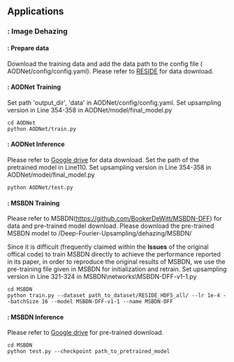 ## Applications
### : Image Dehazing
#### : Prepare data
Download the training data and add the data path to the config file ( AODNet/config/config.yaml). Please refer to [RESIDE](https://github.com/BookerDeWitt/MSBDN-DFF) for data download. 

#### : AODNet Training

Set path 'output_dir', 'data' in AODNet/config/config.yaml.
Set upsampling version in Line 354-358 in AODNet/model/final_model.py
```
cd AODNet
python AODNet/train.py

```
#### : AODNet Inference
Please refer to [Google drive](https://drive.google.com/drive/folders/1zayArqjtukQu9HmtkWQlGzynRNRi-idt?usp=sharing) for data download. 
Set the path of the pretrained model in  Line110.
Set upsampling version in Line 354-358 in AODNet/model/final_model.py
```
python AODNet/test.py
```


#### : MSBDN Training

Please refer to MSBDN(https://github.com/BookerDeWitt/MSBDN-DFF) for data and pre-trained model download. 
Please download the pre-trained MSBDN model to /Deep-Fourier-Upsampling/dehazing/MSBDN/

Since it is difficult (frequently claimed within the **Issues** of the original offical code) to train MSBDN directly to achieve the performance reported in its paper, in order to reproduce the original results of MSBDN, we use the pre-training file given in MSBDN for initialization and retrain.
Set upsampling version in Line 321-324 in MSBDN\networks\MSBDN-DFF-v1-1.py
```
cd MSBDN
python train.py --dataset path_to_dataset/RESIDE_HDF5_all/ --lr 1e-4 --batchSize 16 --model MSBDN-DFF-v1-1 --name MSBDN-DFF

```
#### : MSBDN Inference
Please refer to [Google drive](https://drive.google.com/drive/folders/1zayArqjtukQu9HmtkWQlGzynRNRi-idt?usp=sharing) for pre-trained download. 
```
cd MSBDN
python test.py --checkpoint path_to_pretrained_model
```
